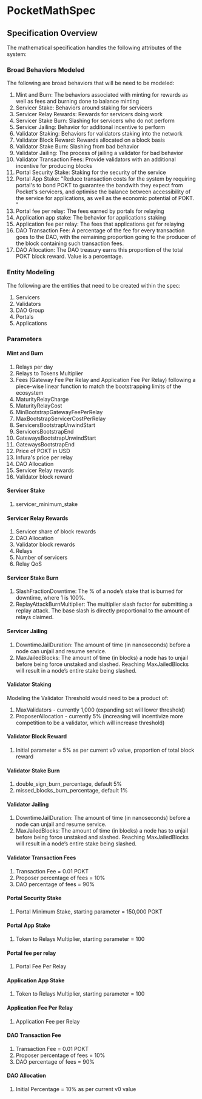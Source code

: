# PocketMathSpec

## Specification Overview

The mathematical specification handles the following attributes of the system:

### Broad Behaviors Modeled

The following are broad behaviors that will be need to be modeled:

1. Mint and Burn: The behaviors associated with minting for rewards as well as fees and burning done to balance minting
2. Servicer Stake: Behaviors around staking for servicers
3. Servicer Relay Rewards: Rewards for servicers doing work
4. Servicer Stake Burn: Slashing for servicers who do not perform
5. Servicer Jailing: Behavior for additonal incentive to perform
6. Validator Staking: Behaviors for validators staking into the network
7. Validator Block Reward: Rewards allocated on a block basis
8. Validator Stake Burn: Slashing from bad behavior
9. Validator Jailing: The process of jailing a validator for bad behavior
10. Validator Transaction Fees: Provide validators with an additional incentive for producing blocks
11. Portal Security Stake: Staking for the security of the service
12. Portal App Stake: "Reduce transaction costs for the system by requiring portal's to bond POKT to guarantee the bandwith they expect from Pocket's servicers, and optimise the balance between accessibility of the service for applications, as well as the economic potential of POKT. "
13. Portal fee per relay: The fees earned by portals for relaying
14. Application app stake: The behavior for applications staking
15. Application fee per relay: The fees that applications get for relaying
16. DAO Transaction Fee: A percentage of the fee for every transaction goes to the DAO, with the remaining proportion going to the producer of the block containing such transaction fees. 
17. DAO Allocation: The DAO treasury earns this proportion of the total POKT block reward. Value is a percentage. 

### Entity Modeling

The following are the entities that need to be created within the spec:

1. Servicers
2. Validators
3. DAO Group
4. Portals
5. Applications

### Parameters

#### Mint and Burn

1. Relays per day
2. Relays to Tokens Multiplier
3. Fees (Gateway Fee Per Relay and Application Fee Per Relay) following a piece-wise linear function to match the bootstrapping limits of the ecosystem 
4. MaturityRelayCharge 
5. MaturityRelayCost
6. MinBootstrapGatewayFeePerRelay 
7. MaxBootstrapServicerCostPerRelay 
8. ServicersBootstrapUnwindStart 
9. ServicersBootstrapEnd 
10. GatewaysBootstrapUnwindStart 
11. GatewaysBootstrapEnd 
12. Price of POKT in USD
13. Infura's price per relay
14. DAO Allocation 
15. Servicer Relay rewards
16. Validator block reward

#### Servicer Stake

1. servicer_minimum_stake

#### Servicer Relay Rewards

1. Servicer share of block rewards
2. DAO Allocation
3. Validator block rewards
4. Relays
5. Number of servicers
6. Relay QoS

#### Servicer Stake Burn

1. SlashFractionDowntime: The % of a node’s stake that is burned for downtime, where 1 is 100%.
2. ReplayAttackBurnMultiplier: The multiplier slash factor for submitting a replay attack. The base slash is directly proportional to the amount of relays claimed.

#### Servicer Jailing

1. DowntimeJailDuration: The amount of time (in nanoseconds) before a node can unjail and resume service.
2. MaxJailedBlocks: The amount of time (in blocks) a node has to unjail before being force unstaked and slashed. Reaching MaxJailedBlocks will result in a node’s entire stake being slashed.


#### Validator Staking

Modeling the Validator Threshold would need to be a product of:

1. MaxValidators - currently 1,000 (expanding set will lower threshold)
2. ProposerAllocation - currently 5% (increasing will incentivize more competition to be a validator, which will increase threshold)

#### Validator Block Reward

1. Initial parameter = 5% as per current v0 value, proportion of total block reward

#### Validator Stake Burn

1. double_sign_burn_percentage, default 5%
2. missed_blocks_burn_percentage, default 1%

#### Validator Jailing

1. DowntimeJailDuration: The amount of time (in nanoseconds) before a node can unjail and resume service.
2. MaxJailedBlocks: The amount of time (in blocks) a node has to unjail before being force unstaked and slashed. Reaching MaxJailedBlocks will result in a node’s entire stake being slashed.

#### Validator Transaction Fees

1. Transaction Fee = 0.01 POKT
2. Proposer percentage of fees = 10%
3. DAO percentage of fees = 90%

#### Portal Security Stake

1. Portal Minimum Stake, starting parameter = 150,000 POKT

#### Portal App Stake

1. Token to Relays Multiplier, starting parameter = 100

#### Portal fee per relay

1. Portal Fee Per Relay

#### Application App Stake

1. Token to Relays Multiplier, starting parameter = 100


#### Application Fee Per Relay

1. Application Fee per Relay

#### DAO Transaction Fee

1. Transaction Fee = 0.01 POKT
2. Proposer percentage of fees = 10%
3. DAO percentage of fees = 90%

#### DAO Allocation

1. Initial Percentage = 10% as per current v0 value